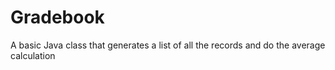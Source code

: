 # Gradebook
A basic Java class that generates a list of all the records and do the average calculation
